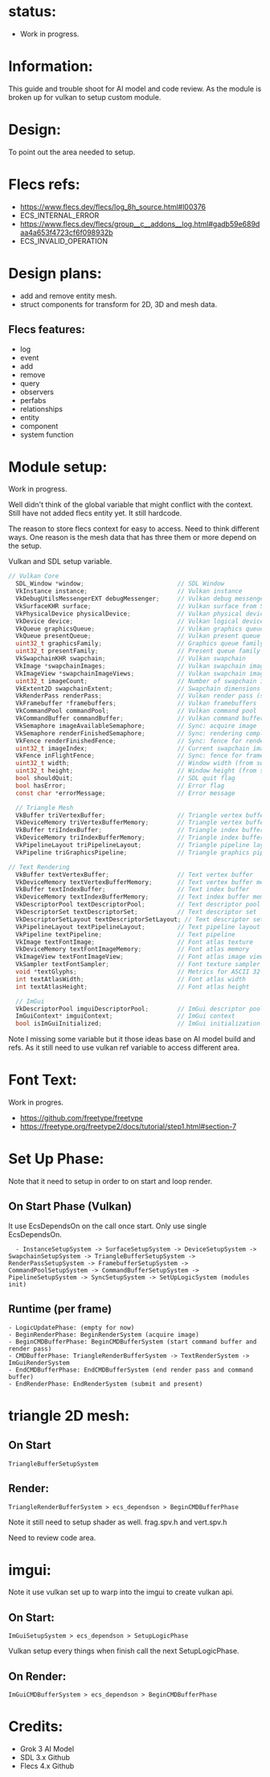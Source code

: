 # status:
 * Work in progress. 

# Information:
  This guide and trouble shoot for AI model and code review. As the module is broken up for vulkan to setup custom module.

# Design:
  To point out the area needed to setup.

# Flecs refs:
* https://www.flecs.dev/flecs/log_8h_source.html#l00376
 * ECS_INTERNAL_ERROR 
* https://www.flecs.dev/flecs/group__c__addons__log.html#gadb59e689daa4a653f4723cf6f098932b
 * ECS_INVALID_OPERATION 

# Design plans:
 * add and remove entity mesh.
 * struct components for transform for 2D, 3D and mesh data.

## Flecs features:
  * log
  * event
  * add
  * remove
  * query
  * observers
  * perfabs
  * relationships
  * entity
  * component 
  * system function

# Module setup:

Work in progress.

  Well didn't think of the global variable that might conflict with the context. Still have not added flecs entity yet. It still hardcode.

  The reason to store flecs context for easy to access. Need to think different ways. One reason is the mesh data that has three them or more depend on the setup.

  Vulkan and SDL setup variable.

```c
// Vulkan Core
  SDL_Window *window;                          // SDL Window
  VkInstance instance;                         // Vulkan instance
  VkDebugUtilsMessengerEXT debugMessenger;     // Vulkan debug messenger
  VkSurfaceKHR surface;                        // Vulkan surface from SDL
  VkPhysicalDevice physicalDevice;             // Vulkan physical device
  VkDevice device;                             // Vulkan logical device
  VkQueue graphicsQueue;                       // Vulkan graphics queue
  VkQueue presentQueue;                        // Vulkan present queue
  uint32_t graphicsFamily;                     // Graphics queue family index
  uint32_t presentFamily;                      // Present queue family index
  VkSwapchainKHR swapchain;                    // Vulkan swapchain
  VkImage *swapchainImages;                    // Vulkan swapchain images
  VkImageView *swapchainImageViews;            // Vulkan swapchain image views
  uint32_t imageCount;                         // Number of swapchain images
  VkExtent2D swapchainExtent;                  // Swapchain dimensions
  VkRenderPass renderPass;                     // Vulkan render pass (shared)
  VkFramebuffer *framebuffers;                 // Vulkan framebuffers
  VkCommandPool commandPool;                   // Vulkan command pool
  VkCommandBuffer commandBuffer;               // Vulkan command buffer
  VkSemaphore imageAvailableSemaphore;         // Sync: acquire image
  VkSemaphore renderFinishedSemaphore;         // Sync: rendering complete
  VkFence renderFinishedFence;                 // Sync: fence for render completion
  uint32_t imageIndex;                         // Current swapchain image index
  VkFence inFlightFence;                       // Sync: fence for frame in flight
  uint32_t width;                              // Window width (from swapchain)
  uint32_t height;                             // Window height (from swapchain)
  bool shouldQuit;                             // SDL quit flag
  bool hasError;                               // Error flag
  const char *errorMessage;                    // Error message    
```
  
```c
  // Triangle Mesh
  VkBuffer triVertexBuffer;                    // Triangle vertex buffer
  VkDeviceMemory triVertexBufferMemory;        // Triangle vertex buffer memory
  VkBuffer triIndexBuffer;                     // Triangle index buffer
  VkDeviceMemory triIndexBufferMemory;         // Triangle index buffer memory
  VkPipelineLayout triPipelineLayout;          // Triangle pipeline layout
  VkPipeline triGraphicsPipeline;              // Triangle graphics pipeline
```

```c
// Text Rendering
  VkBuffer textVertexBuffer;                   // Text vertex buffer
  VkDeviceMemory textVertexBufferMemory;       // Text vertex buffer memory
  VkBuffer textIndexBuffer;                    // Text index buffer
  VkDeviceMemory textIndexBufferMemory;        // Text index buffer memory
  VkDescriptorPool textDescriptorPool;         // Text descriptor pool
  VkDescriptorSet textDescriptorSet;           // Text descriptor set
  VkDescriptorSetLayout textDescriptorSetLayout; // Text descriptor set layout
  VkPipelineLayout textPipelineLayout;         // Text pipeline layout
  VkPipeline textPipeline;                     // Text pipeline
  VkImage textFontImage;                       // Font atlas texture
  VkDeviceMemory textFontImageMemory;          // Font atlas memory
  VkImageView textFontImageView;               // Font atlas image view
  VkSampler textFontSampler;                   // Font texture sampler
  void *textGlyphs;                            // Metrics for ASCII 32-126
  int textAtlasWidth;                          // Font atlas width
  int textAtlasHeight;                         // Font atlas height
```

```c
  // ImGui
  VkDescriptorPool imguiDescriptorPool;        // ImGui descriptor pool
  ImGuiContext* imguiContext;                  // ImGui context
  bool isImGuiInitialized;                     // ImGui initialization flag
```

Note I missing some variable but it those ideas base on AI model build and refs. As it still need to use vulkan ref variable to access different area.

# Font Text:
  Work in progres.

 * https://github.com/freetype/freetype
 * https://freetype.org/freetype2/docs/tutorial/step1.html#section-7
 

# Set Up Phase:
  Note that it need to setup in order to on start and loop render.

## On Start Phase (Vulkan)
  It use EcsDependsOn on the call once start. Only use single EcsDependsOn.

```
  - InstanceSetupSystem -> SurfaceSetupSystem -> DeviceSetupSystem -> SwapchainSetupSystem -> TriangleBufferSetupSystem -> RenderPassSetupSystem -> FramebufferSetupSystem -> CommandPoolSetupSystem -> CommandBufferSetupSystem -> PipelineSetupSystem -> SyncSetupSystem -> SetUpLogicSystem (modules init)
```

## Runtime (per frame)

```
- LogicUpdatePhase: (empty for now)
- BeginRenderPhase: BeginRenderSystem (acquire image)
- BeginCMDBufferPhase: BeginCMDBufferSystem (start command buffer and render pass)
- CMDBufferPhase: TriangleRenderBufferSystem -> TextRenderSystem -> ImGuiRenderSystem
- EndCMDBufferPhase: EndCMDBufferSystem (end render pass and command buffer)
- EndRenderPhase: EndRenderSystem (submit and present)
```

# triangle 2D mesh:

## On Start
```
TriangleBufferSetupSystem
```
## Render:
```
TriangleRenderBufferSystem > ecs_dependson > BeginCMDBufferPhase
```
Note it still need to setup shader as well. frag.spv.h and vert.spv.h

Need to review code area.

# imgui:
  Note it use vulkan set up to warp into the imgui to create vulkan api.

## On Start:
```
ImGuiSetupSystem > ecs_dependson > SetupLogicPhase
```
Vulkan setup every things when finish call the next SetupLogicPhase.

## On Render:
```
ImGuiCMDBufferSystem > ecs_dependson > BeginCMDBufferPhase
```


# Credits:
 * Grok 3 AI Model
 * SDL 3.x Github
 * Flecs 4.x Github

